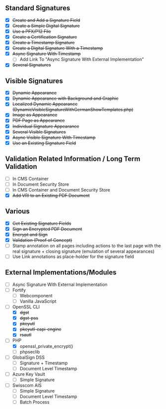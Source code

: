 
## Standard Signatures
- [x] ~~Create and Add a Signature Field~~
- [x] ~~Create a Simple Digital Signature~~
- [x] ~~Use a PFX/P12 File~~
- [x] ~~Create a Certification Signature~~
- [x] ~~Create a Timestamp Signature~~
- [x] ~~Create a Digital Signature With a Timestamp~~
- [x] ~~Async Signature With Timestamp~~
  - [ ] Add Link To "Async Signature With External Implementation"
- [x] ~~Several Signatures~~

## Visible Signatures
- [x] ~~Dynamic Appearance~~
- [x] ~~Dynamic Appearance with Background and Graphic~~
- [x] ~~Localized Dynamic Appearance (DynamicVisibleSignatureWithGermanShowTemplates.php)~~
- [x] ~~Image as Appearance~~
- [x] ~~PDF Page as Appearance~~
- [x] ~~Individual Signature Appearance~~
- [x] ~~Several Visible Signatures~~
- [x] ~~Async Visible Signature With Timestamp~~
- [x] ~~Use an Existing Signature Field~~

## Validation Related Information / Long Term Validation
- [ ] In CMS Container
- [ ] In Document Security Store
- [ ] In CMS Container and Document Security Store
- [x] ~~Add VRI to an Existing PDF Document~~

## Various
- [x] ~~Get Existing Signature Fields~~
- [x] ~~Sign an Encrypted PDF Document~~
- [x] ~~Encrypt and Sign~~
- [x] ~~Validation (Proof of Concept)~~
- [ ] Stamp annotation on all pages including actions to the last page with the real signature + closing signature (emulation of several appearances)
- [ ] Use Link annotations as place-holder for the signature field 

## External Implementations/Modules
- [ ] Async Signature With External Implementation
- [ ] Fortify
  - [ ] Webcomponent
  - [ ] Vanilla JavaScript
- [ ] OpenSSL CLI
  - [x] ~~dgst~~
  - [x] ~~dgst-pss~~
  - [x] ~~pkeyutl~~
  - [x] ~~pkeyutl-capi-engine~~
  - [x] ~~rsautl~~
- [ ] PHP
  - [x] openssl_private_encrypt()
  - [ ] phpseclib
- [ ] GlobalSign DSS
  - [ ] Signature + Timestamp
  - [ ] Document Level Timestamp
- [ ] Azure Key Vault
  - [ ] Simple Signature
- [ ] Swisscom AIS
  - [ ] Simple Signature
  - [ ] Document Level Timestamp
  - [ ] Batch Process